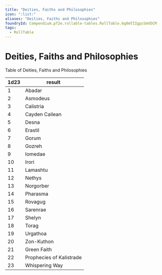 ```yaml
---
title: "Deities, Faiths and Philosophies"
icon: ":list:"
aliases: "Deities, Faiths and Philosophies"
foundryId: Compendium.pf2e.rollable-tables.RollTable.6g0mTIIgpzSmVDCM
tags:
  - RollTable
---
```


# Deities, Faiths and Philosophies
Table of Deities, Faiths and Philosophies

| 1d23 | result |
|------|--------|
| 1 | Abadar |
| 2 | Asmodeus |
| 3 | Calistria |
| 4 | Cayden Cailean |
| 5 | Desna |
| 6 | Erastil |
| 7 | Gorum |
| 8 | Gozreh |
| 9 | Iomedae |
| 10 | Irori |
| 11 | Lamashtu |
| 12 | Nethys |
| 13 | Norgorber |
| 14 | Pharasma |
| 15 | Rovagug |
| 16 | Sarenrae |
| 17 | Shelyn |
| 18 | Torag |
| 19 | Urgathoa |
| 20 | Zon-Kuthon |
| 21 | Green Faith |
| 22 | Prophecies of Kalistrade |
| 23 | Whispering Way |
